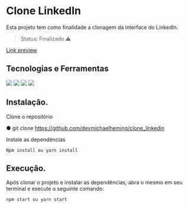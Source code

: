 # Clone LinkedIn
Esta projeto tem como finalidade a clonagem da interface do LinkedIn.


> Status: Finalizado ⚠️

<a href="https://devmichael-clonelinkedin.netlify.app/">Link preview</a>

 
## Tecnologias e Ferramentas
![](https://img.shields.io/badge/JavaScript-323330?style=for-the-badge&logo=javascript&logoColor=F7DF1E) ![](https://img.shields.io/badge/React-20232A?style=for-the-badge&logo=react&logoColor=61DAFB) ![](https://img.shields.io/badge/TypeScript-007ACC?style=for-the-badge&logo=typescript&logoColor=white) ![](https://img.shields.io/badge/styled--components-DB7093?style=for-the-badge&logo=styled-components&logoColor=white)
## Instalação.

Clone o repositório

  ● git clone https://github.com/devmichaelheming/clone_linkedin

Instale as dependências

    Npm install ou yarn install

## Execução.

Após clonar o projeto e instalar as dependências, abra o mesmo em seu terminal e execute o seguinte comando:

    npm start ou yarn start
